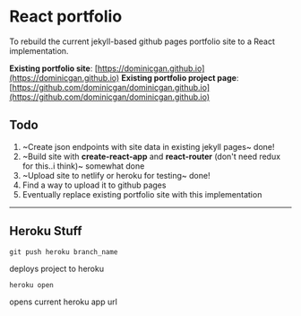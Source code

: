 # React portfolio

To rebuild the current jekyll-based github pages portfolio site to a React implementation.

**Existing portfolio site**: [https://dominicgan.github.io](https://dominicgan.github.io)
**Existing portfolio project page**: [https://github.com/dominicgan/dominicgan.github.io](https://github.com/dominicgan/dominicgan.github.io)

## Todo

1. ~Create json endpoints with site data in existing jekyll pages~ done!
2. ~Build site with **create-react-app** and **react-router** (don't need redux for this..i think)~ somewhat done
3. ~Upload site to netlify or heroku for testing~ done!
4. Find a way to upload it to github pages
5. Eventually replace existing portfolio site with this implementation

---

## Heroku Stuff

`git push heroku branch_name`

deploys project to heroku

`heroku open`

opens current heroku app url